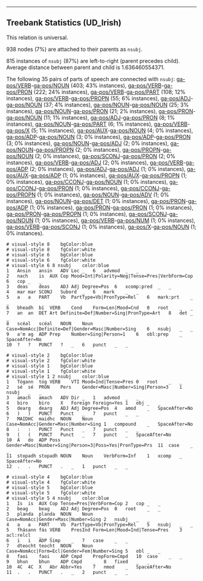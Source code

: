 

--------------------------------------------------------------------------------

## Treebank Statistics (UD_Irish)

This relation is universal.

938 nodes (7%) are attached to their parents as `nsubj`.

815 instances of `nsubj` (87%) are left-to-right (parent precedes child).
Average distance between parent and child is 1.636460554371.

The following 35 pairs of parts of speech are connected with `nsubj`: [ga-pos/VERB]()-[ga-pos/NOUN]() (403; 43% instances), [ga-pos/VERB]()-[ga-pos/PRON]() (222; 24% instances), [ga-pos/VERB]()-[ga-pos/PART]() (108; 12% instances), [ga-pos/VERB]()-[ga-pos/PROPN]() (55; 6% instances), [ga-pos/ADJ]()-[ga-pos/NOUN]() (37; 4% instances), [ga-pos/NOUN]()-[ga-pos/NOUN]() (25; 3% instances), [ga-pos/NOUN]()-[ga-pos/PRON]() (21; 2% instances), [ga-pos/PRON]()-[ga-pos/NOUN]() (11; 1% instances), [ga-pos/ADJ]()-[ga-pos/PRON]() (8; 1% instances), [ga-pos/NOUN]()-[ga-pos/PART]() (6; 1% instances), [ga-pos/VERB]()-[ga-pos/X]() (5; 1% instances), [ga-pos/AUX]()-[ga-pos/NOUN]() (4; 0% instances), [ga-pos/ADP]()-[ga-pos/NOUN]() (3; 0% instances), [ga-pos/ADP]()-[ga-pos/PRON]() (3; 0% instances), [ga-pos/NOUN]()-[ga-pos/ADJ]() (2; 0% instances), [ga-pos/NOUN]()-[ga-pos/PROPN]() (2; 0% instances), [ga-pos/PROPN]()-[ga-pos/NOUN]() (2; 0% instances), [ga-pos/SCONJ]()-[ga-pos/PRON]() (2; 0% instances), [ga-pos/VERB]()-[ga-pos/ADJ]() (2; 0% instances), [ga-pos/VERB]()-[ga-pos/ADP]() (2; 0% instances), [ga-pos/ADJ]()-[ga-pos/ADJ]() (1; 0% instances), [ga-pos/AUX]()-[ga-pos/ADP]() (1; 0% instances), [ga-pos/AUX]()-[ga-pos/PROPN]() (1; 0% instances), [ga-pos/CCONJ]()-[ga-pos/NOUN]() (1; 0% instances), [ga-pos/CCONJ]()-[ga-pos/PRON]() (1; 0% instances), [ga-pos/CCONJ]()-[ga-pos/PROPN]() (1; 0% instances), [ga-pos/NOUN]()-[ga-pos/ADV]() (1; 0% instances), [ga-pos/NOUN]()-[ga-pos/DET]() (1; 0% instances), [ga-pos/PRON]()-[ga-pos/ADP]() (1; 0% instances), [ga-pos/PRON]()-[ga-pos/PRON]() (1; 0% instances), [ga-pos/PRON]()-[ga-pos/PROPN]() (1; 0% instances), [ga-pos/SCONJ]()-[ga-pos/NOUN]() (1; 0% instances), [ga-pos/VERB]()-[ga-pos/NUM]() (1; 0% instances), [ga-pos/VERB]()-[ga-pos/SCONJ]() (1; 0% instances), [ga-pos/X]()-[ga-pos/NOUN]() (1; 0% instances).


~~~ conllu
# visual-style 8	bgColor:blue
# visual-style 8	fgColor:white
# visual-style 6	bgColor:blue
# visual-style 6	fgColor:white
# visual-style 6 8 nsubj	color:blue
1	Ansin	ansin	ADV	Loc	_	6	advmod	_	_
2	nach	is	AUX	Cop	Mood=Int|Polarity=Neg|Tense=Pres|VerbForm=Cop	6	cop	_	_
3	deas	deas	ADJ	Adj	Degree=Pos	6	xcomp:pred	_	_
4	mar	mar	SCONJ	Subord	_	6	mark	_	_
5	a	a	PART	Vb	PartType=Vb|PronType=Rel	6	mark:prt	_	_
6	bheadh	bí	VERB	Cond	Form=Len|Mood=Cnd	0	root	_	_
7	an	an	DET	Art	Definite=Def|Number=Sing|PronType=Art	8	det	_	_
8	scéal	scéal	NOUN	Noun	Case=NomAcc|Definite=Def|Gender=Masc|Number=Sing	6	nsubj	_	_
9	a'm	ag	ADP	Prep	Number=Sing|Person=1	6	obl:prep	_	SpaceAfter=No
10	?	?	PUNCT	?	_	6	punct	_	_

~~~


~~~ conllu
# visual-style 2	bgColor:blue
# visual-style 2	fgColor:white
# visual-style 1	bgColor:blue
# visual-style 1	fgColor:white
# visual-style 1 2 nsubj	color:blue
1	Tógann	tóg	VERB	VTI	Mood=Ind|Tense=Pres	0	root	_	_
2	sé	sé	PRON	Pers	Gender=Masc|Number=Sing|Person=3	1	nsubj	_	_
3	amach	amach	ADV	Dir	_	1	advmod	_	_
4	biro	biro	X	Foreign	Foreign=Yes	1	obj	_	_
5	dearg	dearg	ADJ	Adj	Degree=Pos	4	amod	_	SpaceAfter=No
6	)	)	PUNCT	Punct	_	7	punct	_	_
7	MAIDHC	maidhc	NOUN	Noun	Case=NomAcc|Gender=Masc|Number=Sing	1	compound	_	SpaceAfter=No
8	:	:	PUNCT	Punct	_	7	punct	_	_
9	(	(	PUNCT	Punct	_	7	punct	_	SpaceAfter=No
10	Á	do	ADP	Poss	Gender=Masc|Number=Sing|Person=3|Poss=Yes|PronType=Prs	11	case	_	_
11	stopadh	stopadh	NOUN	Noun	VerbForm=Inf	1	xcomp	_	SpaceAfter=No
12	.	.	PUNCT	.	_	1	punct	_	_

~~~


~~~ conllu
# visual-style 4	bgColor:blue
# visual-style 4	fgColor:white
# visual-style 5	bgColor:blue
# visual-style 5	fgColor:white
# visual-style 5 4 nsubj	color:blue
1	Is	is	AUX	Cop	Tense=Pres|VerbForm=Cop	2	cop	_	_
2	beag	beag	ADJ	Adj	Degree=Pos	0	root	_	_
3	planda	planda	NOUN	Noun	Case=NomAcc|Gender=Masc|Number=Sing	2	nsubj	_	_
4	a	a	PART	Vb	PartType=Vb|PronType=Rel	5	nsubj	_	_
5	fhásann	fás	VERB	PresInd	Form=Len|Mood=Ind|Tense=Pres	3	acl:relcl	_	_
6	i	i	ADP	Simp	_	7	case	_	_
7	dteocht	teocht	NOUN	Noun	Case=NomAcc|Form=Ecl|Gender=Fem|Number=Sing	5	obl	_	_
8	faoi	faoi	ADP	Cmpd	PrepForm=Cmpd	10	case	_	_
9	bhun	bhun	ADP	Cmpd	_	8	fixed	_	_
10	4C	4C	X	Abr	Abbr=Yes	7	nmod	_	SpaceAfter=No
11	.	.	PUNCT	.	_	2	punct	_	_

~~~


